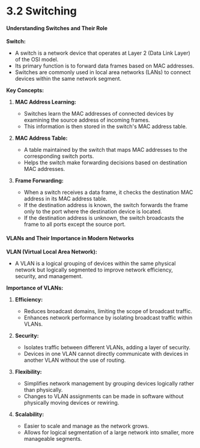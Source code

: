 # 3.2 Switching

#### Understanding Switches and Their Role

**Switch:**

- A switch is a network device that operates at Layer 2 (Data Link Layer) of the OSI model.
- Its primary function is to forward data frames based on MAC addresses.
- Switches are commonly used in local area networks (LANs) to connect devices within the same network segment.

**Key Concepts:**

1.  **MAC Address Learning:**

    - Switches learn the MAC addresses of connected devices by examining the source address of incoming frames.
    - This information is then stored in the switch's MAC address table.

2.  **MAC Address Table:**

    - A table maintained by the switch that maps MAC addresses to the corresponding switch ports.
    - Helps the switch make forwarding decisions based on destination MAC addresses.

3.  **Frame Forwarding:**

    - When a switch receives a data frame, it checks the destination MAC address in its MAC address table.
    - If the destination address is known, the switch forwards the frame only to the port where the destination device is located.
    - If the destination address is unknown, the switch broadcasts the frame to all ports except the source port.

#### VLANs and Their Importance in Modern Networks

**VLAN (Virtual Local Area Network):**

- A VLAN is a logical grouping of devices within the same physical network but logically segmented to improve network efficiency, security, and management.

**Importance of VLANs:**

1.  **Efficiency:**

    - Reduces broadcast domains, limiting the scope of broadcast traffic.
    - Enhances network performance by isolating broadcast traffic within VLANs.

2.  **Security:**

    - Isolates traffic between different VLANs, adding a layer of security.
    - Devices in one VLAN cannot directly communicate with devices in another VLAN without the use of routing.

3.  **Flexibility:**

    - Simplifies network management by grouping devices logically rather than physically.
    - Changes to VLAN assignments can be made in software without physically moving devices or rewiring.

4.  **Scalability:**

    - Easier to scale and manage as the network grows.
    - Allows for logical segmentation of a large network into smaller, more manageable segments.
